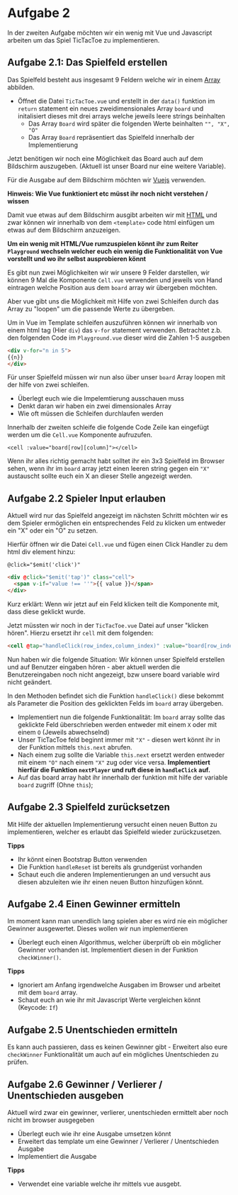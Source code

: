 # Aufgabe 2

In der zweiten Aufgabe möchten wir ein wenig mit Vue und Javascript arbeiten um das Spiel TicTacToe zu implementieren. 

## Aufgabe 2.1: Das Spielfeld erstellen

Das Spielfeld besteht aus insgesamt 9 Feldern welche wir in einem [Array](https://developer.mozilla.org/de/docs/Web/JavaScript/Guide/Grammatik_und_Typen#Array_Literale) abbilden.

* Öffnet die Datei `TicTacToe.vue` und erstellt in der `data()` funktion im `return` statement ein neues zweidimensionales Array `board` und initalisiert dieses mit drei arrays welche jeweils leere strings beinhalten
  * Das Array `Board` wird später die folgenden Werte beinhalten `"", "X", "O"`
  * Das Array `Board` repräsentiert das Spielfeld innerhalb der Implementierung

Jetzt benötigen wir noch eine Möglichkeit das Board auch auf dem Bildschirm auszugeben. (Aktuell ist unser Board nur eine weitere Variable).

Für die Ausgabe auf dem Bildschirm möchten wir [Vuejs](https://vuejs.org/) verwenden. 

**Hinweis: Wie Vue funktioniert etc müsst ihr noch nicht verstehen / wissen**

Damit vue etwas auf dem Bildschirm ausgibt arbeiten wir mit [HTML](https://developer.mozilla.org/de/docs/Web/HTML) und zwar können wir innerhalb von dem `<template>` code html einfügen um etwas auf dem Bildschirm anzuzeigen. 

**Um ein wenig mit HTML/Vue rumzuspielen könnt ihr zum Reiter `Playground` wechseln welcher euch ein wenig die Funktionalität von Vue vorstellt und wo ihr selbst ausprobieren könnt**

Es gibt nun zwei Möglichkeiten wir wir unsere 9 Felder darstellen, wir können 9 Mal die Komponente `Cell.vue` verwenden und jeweils von Hand eintragen welche Position aus dem `board` array wir übergeben möchten. 

Aber vue gibt uns die Möglichkeit mit Hilfe von zwei Schleifen durch das Array zu "loopen" um die passende Werte zu übergeben.

Um in Vue im Template schleifen auszuführen können wir innerhalb von einem html tag (Hier `div`) das `v-for` statement verwenden. Betrachtet z.b. den folgenden Code im `Playground.vue` dieser wird die Zahlen 1-5 ausgeben 

```html
<div v-for="n in 5">
{{n}}
</div>
```

Für unser Spielfeld müssen wir nun also über unser `board` Array loopen mit der hilfe von zwei schleifen. 

* Überlegt euch wie die Impelemtierung ausschauen muss
* Denkt daran wir haben ein zwei dimensionales Array
* Wie oft müssen die Schleifen durchlaufen werden

Innerhalb der zweiten schleife die folgende Code Zeile kan eingefügt werden um die `Cell.vue` Komponente aufruzufen. 

`<cell :value="board[row][column]"></cell>`

Wenn ihr alles richtig gemacht habt solltet ihr ein 3x3 Spielfeld im Browser sehen, wenn ihr im `board` array jetzt einen leeren string gegen ein `"X"` austauscht sollte euch ein X an dieser Stelle angezeigt werden.

## Aufgabe 2.2 Spieler Input erlauben

Aktuell wird nur das Spielfeld angezeigt im nächsten Schritt möchten wir es dem Spieler ermöglichen ein entsprechendes Feld zu klicken um entweder ein "X" oder ein "O" zu setzen.

Hierfür öffnen wir die Datei `Cell.vue` und fügen einen Click Handler zu dem html div element hinzu: 

`@click="$emit('click')"`

```html
<div @click="$emit('tap')" class="cell">
  <span v-if="value !== ''">{{ value }}</span>
</div>
```

Kurz erklärt: Wenn wir jetzt auf ein Feld klicken teilt die Komponente mit, dass diese geklickt wurde.

Jetzt müssten wir noch in der `TicTacToe.vue` Datei auf unser "klicken hören". Hierzu ersetzt ihr `cell` mit dem folgenden:

```html
<cell @tap="handleClick(row_index,column_index)" :value="board[row_index][column_index]"></cell>
```

Nun haben wir die folgende Situation: Wir können unser Spielfeld erstellen und auf Benutzer eingaben hören - aber aktuell werden die Benutzereingaben noch nicht angezeigt, bzw unsere board variable wird nicht geändert. 

In den Methoden befindet sich die Funktion `handleClick()` diese bekommt als Parameter die Position des geklickten Felds im `board` array übergeben. 

* Implementiert nun die folgende Funktionalität: Im `board` array sollte das geklickte Feld überschrieben werden entweder mit einem `X` oder mit einem `O` (Jeweils abwechselnd)
* Unser TicTacToe feld beginnt immer mit `"X"` - diesen wert könnt ihr in der Funktion mittels `this.next` abrufen. 
* Nach einem zug sollte die Variable `this.next` ersetzt werden entweder mit einem `"O"` nach einem `"X"` zug oder vice versa. **Implementiert hierfür die Funktion `nextPlayer` und ruft diese in `handleClick` auf.**
* Auf das board array habt ihr innerhalb der funktion mit hilfe der variable `board` zugriff (Ohne `this`);

## Aufgabe 2.3 Spielfeld zurücksetzen

Mit Hilfe der aktuellen Implementierung versucht einen neuen Button zu implementieren, welcher es erlaubt das Spielfeld wieder zurückzusetzen. 

**Tipps**
* Ihr könnt einen Bootstrap Button verwenden
* Die Funktion `handleReset` ist bereits als grundgerüst vorhanden
* Schaut euch die anderen Implementierungen an und versucht aus diesen abzuleiten wie ihr einen neuen Button hinzufügen könnt.

## Aufgabe 2.4 Einen Gewinner ermitteln

Im moment kann man unendlich lang spielen aber es wird nie ein möglicher Gewinner ausgewertet. Dieses wollen wir nun implementieren

* Überlegt euch einen Algorithmus, welcher überprüft ob ein möglicher Gewinner vorhanden ist. Implementiert diesen in der Funktion `checkWinner()`.

**Tipps**
* Ignoriert am Anfang irgendwelche Ausgaben im Browser und arbeitet mit dem `board` array. 
* Schaut euch an wie ihr mit Javascript Werte vergleichen könnt (Keycode: `If`)

## Aufgabe 2.5 Unentschieden ermitteln

Es kann auch passieren, dass es keinen Gewinner gibt - Erweitert also eure `checkWinner` Funktionalität um auch auf ein mögliches Unentschieden zu prüfen.

## Aufgabe 2.6 Gewinner / Verlierer / Unentschieden ausgeben

Aktuell wird zwar ein gewinner, verlierer, unentschieden ermittelt aber noch nicht im browser ausgegeben

* Überlegt euch wie ihr eine Ausgabe umsetzen könnt
* Erweitert das template um eine Gewinner / Verlierer / Unentschieden Ausgabe
* Implementiert die Ausgabe


**Tipps**
* Verwendet eine variable welche ihr mittels vue ausgebt. 
